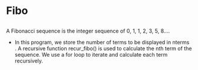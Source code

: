 # Fibo
## 
A Fibonacci sequence is the integer sequence of 0, 1, 1, 2, 3, 5, 8.... 
* In this program, we store the number of terms to be displayed in nterms . A recursive function recur_fibo() is used to calculate the nth term of the sequence. We use a for loop to iterate and calculate each term recursively.
